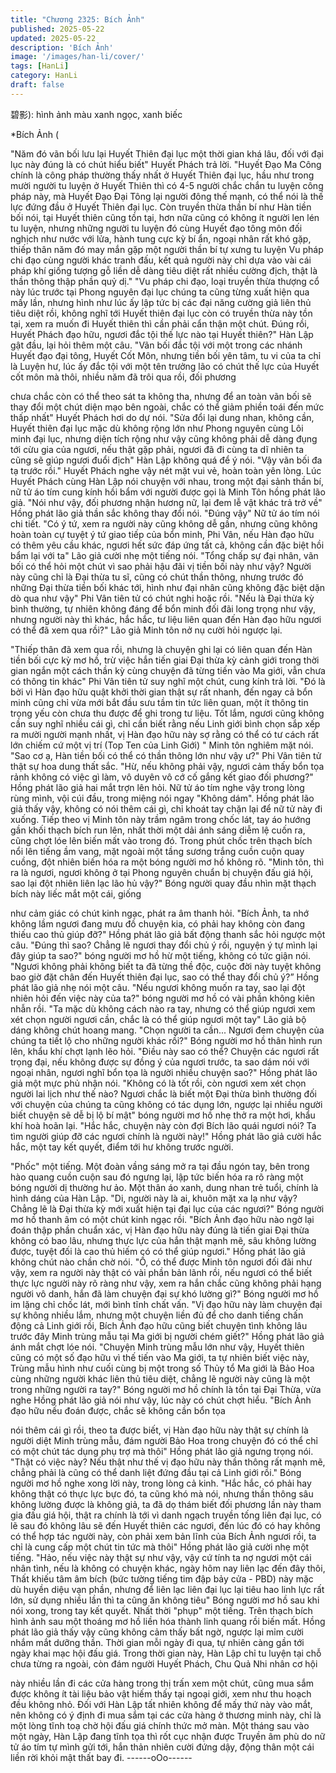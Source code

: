 ```yaml
---
title: "Chương 2325: Bích Ảnh"
published: 2025-05-22
updated: 2025-05-22
description: 'Bích Ảnh'
image: '/images/han-li/cover/'
tags: [HanLi]
category: HanLi
draft: false
---
```


碧影): hình ảnh màu xanh ngọc, xanh biếc

*Bích Ảnh (

"Năm đó vãn bối lưu lại Huyết Thiên đại lục một thời gian khá lâu,
đối với đại lục này đúng là có chút hiểu biết" Huyết Phách trả lời.
"Huyết Đạo Ma Công chính là công pháp thường thấy nhất ở
Huyết Thiên đại lục, hầu như trong mười người tu luyện ở Huyết
Thiên thì có 4-5 người chắc chắn tu luyện công pháp này, mà
Huyết Đạo Đại Tông lại người đông thế mạnh, có thể nói là thế
lực đứng đầu ở Huyết Thiên đại lục. Còn truyền thừa thần bí như
Hàn tiền bối nói, tại Huyết thiên cũng tồn tại, hơn nữa cũng có
không ít người len lén tu luyện, nhưng những người tu luyện đó
cùng Huyết đạo tông môn đối nghịch như nước với lửa, hành
tung cực kỳ bí ẩn, ngoại nhân rất khó gặp, thiếp thân năm đó may
mắn gặp một người thần bí tự xưng tu luyện Vu pháp chi đạo
cùng người khác tranh đấu, kết quả người này chỉ dựa vào vài cái
pháp khí giống tượng gỗ liền dễ dàng tiêu diệt rất nhiều cường
địch, thật là thần thông thập phần quỷ dị."
"Vu pháp chi đạo, loại truyền thừa thượng cổ này lúc trước tại
Phong nguyên đại lục chúng ta cũng từng xuất hiện qua mấy lần,
nhưng hình như lúc ấy lập tức bị các đại năng cường giả liên thủ
tiêu diệt rồi, không nghĩ tới Huyết thiên đại lục còn có truyền thừa
này tồn tại, xem ra muốn đi Huyết thiên thì cần phải cẩn thận một
chút.
Đúng rồi, Huyết Phách đạo hữu, ngươi đắc tội thế lực nào tại
Huyết thiên?" Hàn Lập gật đầu, lại hỏi thêm một câu.
"Vãn bối đắc tội với một trong các nhánh Huyết đạo đại tông,
Huyết Cốt Môn, nhưng tiền bối yên tâm, tu vi của ta chỉ là Luyện
hư, lúc ấy đắc tội với một tên trưởng lão có chút thế lực của
Huyết cốt môn mà thôi, nhiều năm đã trôi qua rồi, đối phương

chưa chắc còn có thể theo sát ta không tha, nhưng để an toàn
vãn bối sẽ thay đổi một chút diện mạo bên ngoài, chắc có thể
giảm phiền toái đến mức thấp nhất" Huyết Phách hơi do dự nói.
"Sửa đổi lại dung nhan, không cần, Huyết thiên đại lục mặc dù
không rộng lớn như Phong nguyên cùng Lôi minh đại lục, nhưng
diện tích rộng như vậy cũng không phải dễ dàng đụng tới cừu gia
của ngươi, nếu thật gặp phải, ngươi đã đi cùng ta dĩ nhiên ta
cũng sẽ giúp ngươi đuổi địch" Hàn Lập không quá để ý nói.
"Vậy vãn bối đa tạ trước rồi." Huyết Phách nghe vậy nét mặt vui
vẻ, hoàn toàn yên lòng.
Lúc Huyết Phách cùng Hàn Lập nói chuyện với nhau, trong một
đại sảnh thần bí, nữ tử áo tím cung kính hồi bẩm với người được
gọi là Minh Tôn hồng phát lão giả.
"Nói như vậy, đối phương nhận hương nữ, lại đem lễ vật khác trả
trở về" Hồng phát lão giả thần sắc không thay đổi nói.
"Đúng vậy"
Nữ tử áo tím nói chi tiết.
"Có ý tứ, xem ra người này cũng không dễ gần, nhưng cũng
không hoàn toàn cự tuyệt ý tứ giao tiếp của bổn minh, Phi Vân,
nếu Hàn đạo hữu có thêm yêu cầu khác, ngươi hết sức đáp ứng
tất cả, không cần đặc biệt hồi bẩm lại với ta" Lão giả cười nhẹ
một tiếng nói.
"Tổng chấp sự đại nhân, vãn bối có thể hỏi một chút vì sao phải
hậu đãi vị tiền bối này như vậy? Người này cũng chỉ là Đại thừa
tu sĩ, cũng có chút thần thông, nhưng trước đó những Đại thừa
tiền bối khác tới, hình như đại nhân cũng không đặc biệt dặn dò
qua như vậy" Phi Vân tiên tử có chút nghi hoặc rồi.
"Nếu là Đại thừa kỳ bình thường, tự nhiên không đáng để bổn
minh đối đãi long trọng như vậy, nhưng người này thì khác, hắc
hắc, tư liệu liên quan đến Hàn đạo hữu ngươi có thể đã xem qua
rồi?" Lão giả Minh tôn nở nụ cười hỏi ngược lại.

"Thiếp thân đã xem qua rồi, nhưng là chuyện ghi lại có liên quan
đến Hàn tiền bối cực kỳ mơ hồ, trừ việc hắn tiến giai Đại thừa kỳ
cảnh giới trong thời gian ngắn một cách thần kỳ cùng chuyện đã
từng tiến vào Ma giới, vẫn chưa có thông tin khác" Phi Vân tiên tử
suy nghĩ một chút, cung kính trả lời.
"Đó là bởi vì Hàn đạo hữu quật khởi thời gian thật sự rất nhanh,
đến ngay cả bổn minh cũng chỉ vừa mới bắt đầu sưu tầm tin tức
liên quan, một ít thông tin trọng yếu còn chưa thu được để ghi
trong tư liệu. Tốt lắm, ngươi cũng không cần suy nghĩ nhiều cái
gì, chỉ cần biết rằng nếu Linh giới bình chọn sắp xếp ra mười
người mạnh nhất, vị Hàn đạo hữu này sợ rằng có thể có tư cách
rất lớn chiếm cứ một vị trí (Top Ten của Linh Giới) " Minh tôn
nghiêm mặt nói.
"Sao cơ ạ, Hàn tiền bối có thể có thần thông lớn như vậy ư?" Phi
Vân tiên tử thật sự hoa dung thất sắc.
"Hừ, nếu không phải vậy, ngươi cảm thấy bổn tọa rảnh không có
việc gì làm, vô duyên vô cớ cố gắng kết giao đối phương?" Hồng
phát lão giả hai mắt trợn lên hỏi.
Nữ tử áo tím nghe vậy trong lòng rùng mình, vội cúi đầu, trong
miệng nói ngay "Không dám".
Hồng phát lão giả thấy vậy, không có nói thêm cái gì, chỉ khoát tay
chặn lại để nữ tử này đi xuống.
Tiếp theo vị Minh tôn này trầm ngâm trong chốc lát, tay áo hướng
gần khối thạch bích run lên, nhất thời một dải ánh sáng diễm lệ
cuốn ra, cũng chợt lóe lên biến mất vào trong đó.
Trong phút chốc trên thạch bích nổi lên tiếng ầm vang, mặt ngoài
một tầng sương trắng cuồn cuộn quay cuồng, đột nhiên biến hóa
ra một bóng người mơ hồ không rõ.
"Minh tôn, thì ra là ngươi, ngươi không ở tại Phong nguyên chuẩn
bị chuyện đấu giá hội, sao lại đột nhiên liên lạc lão hủ vậy?" Bóng
người quay đầu nhìn mặt thạch bích này liếc mắt một cái, giống

như cảm giác có chút kinh ngạc, phát ra âm thanh hỏi.
"Bích Ảnh, ta nhớ không lầm ngươi đang mưu đồ chuyện kia, có
phải hay không còn đang thiếu cao thủ giúp đỡ?" Hồng phát lão
giả bất động thanh sắc hỏi ngược một câu.
"Đúng thì sao? Chẳng lẽ ngươi thay đổi chủ ý rồi, nguyện ý tự
mình lại đây giúp ta sao?" bóng người mơ hồ hừ một tiếng, không
có tức giận nói.
"Ngươi không phải không biết ta đã từng thề độc, cuộc đời này
tuyệt không bao giờ đặt chân đến Huyết thiên đại lục, sao có thể
thay đổi chủ ý?” Hồng phát lão giả nhẹ nói một câu.
"Nếu ngươi không muốn ra tay, sao lại đột nhiên hỏi đến việc này
của ta?" bóng người mơ hồ có vài phần không kiên nhẫn rồi.
"Ta mặc dù không cách nào ra tay, nhưng có thể giúp ngươi xem
xét chọn người ngươi cần, chắc là có thể giúp ngươi một tay" Lão
giả bộ dáng không chút hoang mang.
"Chọn người ta cần... Ngươi đem chuyện của chúng ta tiết lộ cho
những người khác rồi?" Bóng người mơ hồ thân hình run lên,
khẩu khí chợt lạnh lẽo hỏi.
"Điều này sao có thể? Chuyện các ngươi rất trọng đại, nếu không
được sự đồng ý của ngươi trước, ta sao dám nói với ngoại nhân,
ngươi nghĩ bổn tọa là người nhiều chuyện sao?" Hồng phát lão
giả một mực phủ nhận nói.
"Không có là tốt rồi, còn ngươi xem xét chọn người lai lịch như
thế nào? Ngươi chắc là biết một Đại thừa bình thường đối với
chuyện của chúng ta cũng không có tác dụng lớn, ngược lại nhiều
người biết chuyện sẽ dễ bị lộ bí mật" bóng người mơ hồ nhẹ thở
ra một hơi, khẩu khí hoà hoãn lại.
"Hắc hắc, chuyện này còn đợi Bích lão quái ngươi nói? Ta tìm
người giúp đỡ các ngươi chính là người này!" Hồng phát lão giả
cười hắc hắc, một tay kết quyết, điểm tới hư không trước người.

"Phốc" một tiếng.
Một đoàn vầng sáng mở ra tại đầu ngón tay, bên trong hào quang
cuồn cuộn sau đó ngưng lại, lập tức biến hóa ra rõ ràng một bóng
người dị thường hư ảo.
Một thân áo xanh, dung nhan trẻ tuổi, chính là hình dáng của Hàn
Lập.
"Di, người này là ai, khuôn mặt xa lạ như vậy? Chẳng lẽ là Đại
thừa kỳ mới xuất hiện tại đại lục của các ngươi?" Bóng người mơ
hồ thanh âm có một chút kinh ngạc rồi.
"Bích Ảnh đạo hữu nào ngờ lại đoán thập phần chuẩn xác, vị Hàn
đạo hữu này đúng là tiến giai Đại thừa không có bao lâu, nhưng
thực lực của hắn thật mạnh mẽ, sâu không lường được, tuyệt đối
là cao thủ hiếm có có thể giúp ngươi." Hồng phát lão giả không
chút nào chần chờ nói.
"Ồ, có thể được Minh tôn ngươi đối đãi như vậy, xem ra người
này thật có vài phần bản lãnh rồi, nếu ngươi có thể biết thực lực
người này rõ ràng như vậy, xem ra hắn chắc cũng không phải
hạng người vô danh, hắn đã làm chuyện đại sự khó lường gì?"
Bóng người mơ hồ im lặng chỉ chốc lát, mới bình tĩnh chất vấn.
"Vị đạo hữu này làm chuyện đại sự không nhiều lắm, nhưng một
chuyện liền đủ để cho danh tiếng chấn động cả Linh giới rồi, Bích
Ảnh đạo hữu cũng biết chuyện tình không lâu trước đây Minh
trùng mẫu tại Ma giới bị người chém giết?" Hồng phát lão giả ánh
mắt chợt lóe nói.
"Chuyện Minh trùng mẫu lớn như vậy, Huyết thiên cũng có một số
đạo hữu vì thế tiến vào Ma giới, ta tự nhiên biết việc này, Trùng
mẫu hình như cuối cùng bị một trong số Thủy tổ Ma giới là Bảo
Hoa cùng những người khác liên thủ tiêu diệt, chẳng lẽ người này
cũng là một trong những người ra tay?" Bóng người mơ hồ chính
là tồn tại Đại Thừa, vừa nghe Hồng phát lão giả nói như vậy, lúc
này có chút chợt hiểu.
"Bích Ảnh đạo hữu nếu đoán được, chắc sẽ không cần bổn tọa

nói thêm cái gì rồi, theo ta được biết, vị Hàn đạo hữu này thật sự
chính là người diệt Minh trùng mẫu, đám người Bảo Hoa trong
chuyện đó có thể chỉ có một chút tác dụng phụ trợ mà thôi" Hồng
phát lão giả ngưng trọng nói.
"Thật có việc này? Nếu thật như thế vị đạo hữu này thần thông rất
mạnh mẽ, chẳng phải là cũng có thể danh liệt đứng đầu tại cả
Linh giới rồi." Bóng người mơ hồ nghe xong lời này, trong lòng cả
kinh.
"Hắc hắc, có phải hay không thật có thực lực bực đó, ta cũng khó
mà nói, nhưng thần thông sâu không lường được là không giả, ta
đã dọ thám biết đối phương lần này tham gia đấu giá hội, thật ra
chính là tới vì danh ngạch truyền tống liên đại lục, có lẽ sau đó
không lâu sẽ đến Huyết thiên các ngươi, đến lúc đó có hay không
có thể hợp tác người này, còn phải xem bản lĩnh của Bích Ảnh
ngươi rồi, ta chỉ là cung cấp một chút tin tức mà thôi" Hồng phát
lão giả cười nhẹ một tiếng.
"Hảo, nếu việc này thật sự như vậy, vậy cứ tính ta nợ ngươi một
cái nhân tình, nếu là không có chuyện khác, ngày hôm nay liên
lạc đến đây thôi, Thất khiếu tâm âm bích (bức tường tiếng tim đập
bảy cửa - PBD) này mặc dù huyền diệu vạn phần, nhưng để liên
lạc liên đại lục lại tiêu hao linh lực rất lớn, sử dụng nhiều lần thì ta
cũng ăn không tiêu" Bóng người mơ hồ sau khi nói xong, trong
tay kết quyết.
Nhất thời "phụp" một tiếng.
Trên thạch bích hình ảnh sau một thoáng mơ hồ liền hóa thành
linh quang rồi biến mất.
Hồng phát lão giả thấy vậy cũng không cảm thấy bất ngờ, ngược
lại mỉm cười nhắm mắt dưỡng thần.
Thời gian mỗi ngày đi qua, tự nhiên càng gần tới ngày khai mạc
hội đấu giá.
Trong thời gian này, Hàn Lập chỉ tu luyện tại chỗ chưa từng ra
ngoài, còn đám người Huyết Phách, Chu Quả Nhi nhân cơ hội

này nhiều lần đi các cửa hàng trong thị trấn xem một chút, cũng
mua sắm được không ít tài liệu bảo vật hiếm thấy tại ngoại giới,
xem như thu hoạch đều không nhỏ.
Đối với Hàn Lập tất nhiên không để mấy thứ này vào mắt, nên
không có ý định đi mua sắm tại các cửa hàng ở thương minh này,
chỉ là một lòng tĩnh toạ chờ hội đấu giá chính thức mở màn.
Một tháng sau vào một ngày, Hàn Lập đang tĩnh tọa thì rốt cục
nhận được Truyền âm phù do nữ tử áo tím tự mình gửi tới, hắn
thản nhiên cười đứng dậy, động thân một cái liền rời khỏi mật thất
bay đi.
------oOo------
